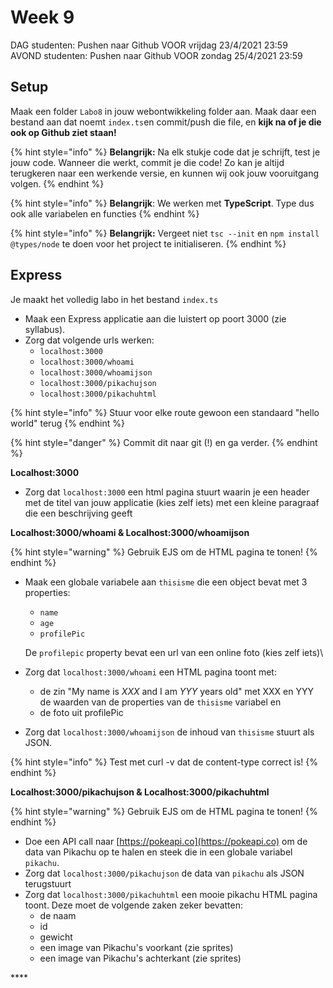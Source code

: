 # Week 9

DAG studenten: Pushen naar Github VOOR vrijdag 23/4/2021 23:59\
AVOND studenten: Pushen naar Github VOOR zondag 25/4/2021 23:59

## Setup

Maak een folder `Labo8` in jouw webontwikkeling folder aan. Maak daar een bestand aan dat noemt `index.ts`en commit/push die file, en **kijk na of je die ook op Github ziet staan!**

{% hint style="info" %}
**Belangrijk:** Na elk stukje code dat je schrijft, test je jouw code. Wanneer die werkt, commit je die code! Zo kan je altijd terugkeren naar een werkende versie, en kunnen wij ook jouw vooruitgang volgen.
{% endhint %}

{% hint style="info" %}
**Belangrijk**: We werken met **TypeScript**. Type dus ook alle variabelen en functies
{% endhint %}

{% hint style="info" %}
**Belangrijk:** Vergeet niet `tsc --init` en `npm install @types/node` te doen voor het project te initialiseren.
{% endhint %}

## Express

Je maakt het volledig labo in het bestand `index.ts`

* Maak een Express applicatie aan die luistert op poort 3000 (zie syllabus).
* Zorg dat volgende urls werken:
  * `localhost:3000`
  * `localhost:3000/whoami`
  * `localhost:3000/whoamijson`
  * `localhost:3000/pikachujson`
  * `localhost:3000/pikachuhtml`

{% hint style="info" %}
Stuur voor elke route gewoon een standaard "hello world" terug
{% endhint %}

{% hint style="danger" %}
Commit dit naar git (!) en ga verder.
{% endhint %}

**Localhost:3000**

* Zorg dat `localhost:3000` een html pagina stuurt waarin je een header met de titel van jouw applicatie (kies zelf iets) met een kleine paragraaf die een beschrijving geeft

**Localhost:3000/whoami & Localhost:3000/whoamijson**

{% hint style="warning" %}
Gebruik EJS om de HTML pagina te tonen!
{% endhint %}

*   Maak een globale variabele aan `thisisme` die een object bevat met 3 properties:

    * `name`
    * `age`
    * `profilePic`

    De `profilepic` property bevat een url van een online foto (kies zelf iets)\

* Zorg dat `localhost:3000/whoami` een HTML pagina toont met:
  * de zin "My name is _XXX_ and I am _YYY_ years old" met XXX en YYY de waarden van de properties van de `thisisme` variabel en
  * de foto uit profilePic
* Zorg dat `localhost:3000/whoamijson` de inhoud van `thisisme` stuurt als JSON.

{% hint style="info" %}
Test met curl -v dat de content-type correct is!
{% endhint %}

**Localhost:3000/pikachujson & Localhost:3000/pikachuhtml**

{% hint style="warning" %}
Gebruik EJS om de HTML pagina te tonen!
{% endhint %}

* Doe een API call naar [https://pokeapi.co](https://pokeapi.co)  om de data van Pikachu op te halen en steek die in een globale variabel `pikachu`.
* Zorg dat `localhost:3000/pikachujson` de data van `pikachu` als JSON terugstuurt
* Zorg dat `localhost:3000/pikachuhtml` een mooie pikachu HTML pagina toont. Deze moet de volgende zaken zeker bevatten:
  * de naam
  * id
  * gewicht
  * een image van Pikachu's voorkant (zie sprites)
  * een image van Pikachu's achterkant (zie sprites)



&#x20;****&#x20;
